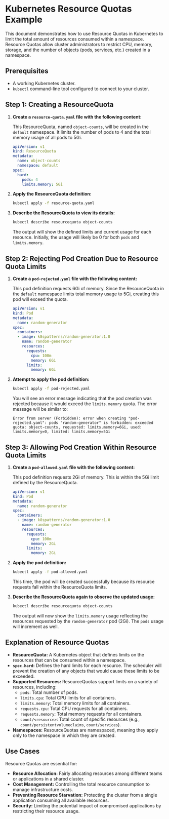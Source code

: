 # Kubernetes Resource Quotas Example

This document demonstrates how to use Resource Quotas in Kubernetes to limit the total amount of resources consumed within a namespace.  Resource Quotas allow cluster administrators to restrict CPU, memory, storage, and the number of objects (pods, services, etc.) created in a namespace.

## Prerequisites

* A working Kubernetes cluster.
* `kubectl` command-line tool configured to connect to your cluster.

## Step 1: Creating a ResourceQuota

1.  **Create a `resource-quota.yaml` file with the following content:**

    This ResourceQuota, named `object-counts`, will be created in the `default` namespace. It limits the number of pods to 4 and the total memory usage of all pods to 5Gi.

    ```yaml
    apiVersion: v1
    kind: ResourceQuota
    metadata:
      name: object-counts
      namespace: default
    spec:
      hard:
        pods: 4
        limits.memory: 5Gi
    ```

2.  **Apply the ResourceQuota definition:**

    ```bash
    kubectl apply -f resource-quota.yaml
    ```

3.  **Describe the ResourceQuota to view its details:**

    ```bash
    kubectl describe resourcequota object-counts
    ```

    The output will show the defined limits and current usage for each resource.  Initially, the usage will likely be 0 for both `pods` and `limits.memory`.

## Step 2: Rejecting Pod Creation Due to Resource Quota Limits

1.  **Create a `pod-rejected.yaml` file with the following content:**

    This pod definition requests 6Gi of memory. Since the ResourceQuota in the `default` namespace limits total memory usage to 5Gi, creating this pod will exceed the quota.

    ```yaml
    apiVersion: v1
    kind: Pod
    metadata:
      name: random-generator
    spec:
      containers:
      - image: k8spatterns/random-generator:1.0
        name: random-generator
        resources:
          requests:
            cpu: 100m
            memory: 6Gi
          limits:
            memory: 6Gi
    ```

2.  **Attempt to apply the pod definition:**

    ```bash
    kubectl apply -f pod-rejected.yaml
    ```

    You will see an error message indicating that the pod creation was rejected because it would exceed the `limits.memory` quota. The error message will be similar to:

    ```
    Error from server (Forbidden): error when creating "pod-rejected.yaml": pods "random-generator" is forbidden: exceeded quota: object-counts, requested: limits.memory=6Gi, used: limits.memory=0, limited: limits.memory=5Gi
    ```

## Step 3: Allowing Pod Creation Within Resource Quota Limits

1.  **Create a `pod-allowed.yaml` file with the following content:**

    This pod definition requests 2Gi of memory. This is within the 5Gi limit defined by the ResourceQuota.

    ```yaml
    apiVersion: v1
    kind: Pod
    metadata:
      name: random-generator
    spec:
      containers:
      - image: k8spatterns/random-generator:1.0
        name: random-generator
        resources:
          requests:
            cpu: 100m
            memory: 2Gi
          limits:
            memory: 2Gi
    ```

2.  **Apply the pod definition:**

    ```bash
    kubectl apply -f pod-allowed.yaml
    ```

    This time, the pod will be created successfully because its resource requests fall within the ResourceQuota limits.

3.  **Describe the ResourceQuota again to observe the updated usage:**

    ```bash
    kubectl describe resourcequota object-counts
    ```

    The output will now show the `limits.memory` usage reflecting the resources requested by the `random-generator` pod (2Gi).  The `pods` usage will increment as well.

## Explanation of Resource Quotas

*   **ResourceQuota:** A Kubernetes object that defines limits on the resources that can be consumed within a namespace.
*   **`spec.hard`:** Defines the hard limits for each resource.  The scheduler will prevent the creation of any objects that would cause these limits to be exceeded.
*   **Supported Resources:** ResourceQuotas support limits on a variety of resources, including:
    *   `pods`:  Total number of pods.
    *   `limits.cpu`: Total CPU limits for all containers.
    *   `limits.memory`: Total memory limits for all containers.
    *   `requests.cpu`: Total CPU requests for all containers.
    *   `requests.memory`: Total memory requests for all containers.
    *   `count/<resource>`: Total count of specific resources (e.g., `count/persistentvolumeclaims`, `count/services`).
*   **Namespaces:** ResourceQuotas are namespaced, meaning they apply only to the namespace in which they are created.

## Use Cases

Resource Quotas are essential for:

*   **Resource Allocation:**  Fairly allocating resources among different teams or applications in a shared cluster.
*   **Cost Management:**  Controlling the total resource consumption to manage infrastructure costs.
*   **Preventing Resource Starvation:** Protecting the cluster from a single application consuming all available resources.
*   **Security:**  Limiting the potential impact of compromised applications by restricting their resource usage.